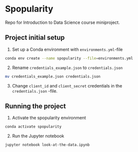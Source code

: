 # Spopularity

Repo for Introduction to Data Science course miniproject.

## Project initial setup

1. Set up a Conda environment with `environments.yml`-file

```sh
conda env create --name spopularity --file=environments.yml
```

2. Rename `credentials_example.json` to `credentials.json`

```sh
mv credentials_example.json credentials.json
```

3. Change `client_id` and `client_secret` credentials in the `credentials.json` -file.

## Running the project

1. Activate the spopularity environment

```sh
conda activate spopularity
```

2. Run the Jupyter notebook

```sh
jupyter notebook look-at-the-data.ipynb
```

